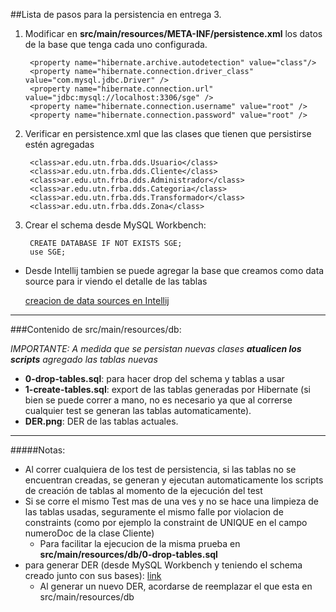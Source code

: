 ##Lista de pasos para la persistencia en entrega 3.

1. Modificar en **src/main/resources/META-INF/persistence.xml** los datos de la base que tenga cada uno configurada.

        <property name="hibernate.archive.autodetection" value="class"/>
        <property name="hibernate.connection.driver_class" value="com.mysql.jdbc.Driver" />
        <property name="hibernate.connection.url" value="jdbc:mysql://localhost:3306/sge" />
        <property name="hibernate.connection.username" value="root" />
        <property name="hibernate.connection.password" value="root" />

1. Verificar en persistence.xml que las clases que tienen que persistirse estén agregadas
	    
	    <class>ar.edu.utn.frba.dds.Usuario</class>
        <class>ar.edu.utn.frba.dds.Cliente</class>
        <class>ar.edu.utn.frba.dds.Administrador</class>
        <class>ar.edu.utn.frba.dds.Categoria</class>
        <class>ar.edu.utn.frba.dds.Transformador</class>
        <class>ar.edu.utn.frba.dds.Zona</class>

1. Crear el schema desde MySQL Workbench:	

    	CREATE DATABASE IF NOT EXISTS SGE;
	    use SGE;
	
	
-  Desde Intellij tambien se puede agregar la base que creamos como data source para ir viendo el detalle de las tablas

    [creacion de data sources en Intellij](https://www.jetbrains.com/help/idea/managing-data-sources.html#d1262242e18746)




---


###Contenido de src/main/resources/db:

*IMPORTANTE: A medida que se persistan nuevas clases **atualicen los scripts** agregado las tablas nuevas*

- **0-drop-tables.sql**: para hacer drop del schema y tablas a usar 
- **1-create-tables.sql**: export de las tablas generadas por Hibernate 
(si bien se puede correr a mano, no es necesario ya que al correrse cualquier test se generan las tablas automaticamente).
- **DER.png**: DER de las tablas actuales.


---


#####Notas: 

-  Al correr cualquiera de los test de persistencia, si las tablas no se encuentran creadas, se generan y ejecutan automaticamente los scripts de creación de tablas al momento de la ejecución del test
-  Si se corre el mismo Test mas de una ves y no se hace una limpieza de las tablas usadas, seguramente el mismo falle por violacion de constraints (como por ejemplo la constraint de UNIQUE en el campo numeroDoc de la clase Cliente)
    - Para facilitar la ejecucion de la misma prueba en **src/main/resources/db/0-drop-tables.sql**
- para generar DER (desde MySQL Workbench y teniendo el schema creado junto con sus bases):
[link](https://dev.mysql.com/doc/workbench/en/wb-reverse-engineer-live.html)
    - Al generar un nuevo DER, acordarse de reemplazar el que esta en src/main/resources/db